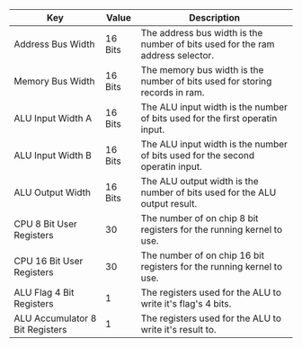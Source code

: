 | Key                             | Value   | Description                                                                    |
| ------------------------------- | ------- | ------------------------------------------------------------------------------ |
| Address Bus Width               | 16 Bits | The address bus width is the number of bits used for the ram address selector. |
| Memory Bus Width                | 16 Bits | The memory bus width is the number of bits used for storing records in ram.    |
| ALU Input Width A               | 16 Bits | The ALU input width is the number of bits used for the first operatin input.   |
| ALU Input Width B               | 16 Bits | The ALU input width is the number of bits used for the second operatin input.  |
| ALU Output Width                | 16 Bits | The ALU output width is the number of bits used for the ALU output result.     |
| CPU 8 Bit User Registers        | 30      | The number of on chip 8 bit registers for the running kernel to use.           |
| CPU 16 Bit User Registers       | 30      | The number of on chip 16 bit registers for the running kernel to use.          |
| ALU Flag 4 Bit Registers        | 1       | The registers used for the ALU to write it's flag's 4 bits.                    |
| ALU Accumulator 8 Bit Registers | 1       | The registers used for the ALU to write it's result to.                        |
